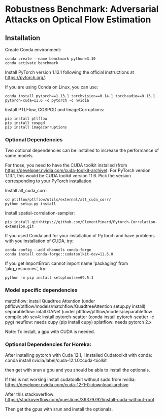 # Robustness Benchmark: Adversarial Attacks on Optical Flow Estimation

## Installation
Create Conda environment:
```
conda create --name benchmark python=3.10
conda activate benchmark
```

Install PyTorch version 1.13.1 following the official instructions at https://pytorch.org/.

If you are using Conda on Linux, you can use:
```
conda install pytorch==1.13.1 torchvision==0.14.1 torchaudio==0.13.1 pytorch-cuda=11.6 -c pytorch -c nvidia
```

Install PTLFlow, COSPGD and ImageCorruptions:
```
pip install ptlflow
pip install cospgd
pip install imagecorruptions
```

### Optional Dependencies
Two optional dependencies can be installed to increase the performance of some models.

For those, you need to have the CUDA toolkit installed (from https://developer.nvidia.com/cuda-toolkit-archive). For PyTorch version 1.13.1, this would be CUDA toolkit version 11.6. Pick the version corresponding to your PyTorch installation.

Install alt_cuda_corr:
```
cd ptlflow/ptlflow/utils/external/alt_cuda_corr/
python setup.py install
```

Install spatial-correlation-sampler:
```
pip install git+https://github.com/ClementPinard/Pytorch-Correlation-extension.git
```

If you used Conda and for your installation of PyTorch and have problems with you installation of CUDA, try:
```
conda config --add channels conda-forge
conda install conda-forge::cudatoolkit-dev=11.6.0

```

If you get ImportError: cannot import name 'packaging' from 'pkg_resources', try:
```
python -m pip install setuptools==69.5.1
```

### Model specific dependencies
matchflow: install Quadtree Attention (under ptlflow/ptlflow/models/matchflow/QuadtreeAttention setup.py install)
separableflow: intall GANet (under ptlflow/ptlflow/models/separableflow compile.sh)
scv4: install pytorch-scatter (conda install pytorch-scatter -c pyg)
neuflow: needs cupy (pip install cupy)
splatflow: needs pytorch 2.x

Note: To install, a gpu with CUDA is needed. 

### Optional Dependencies for Horeka:
After installing pytorch with Cuda 12.1, I installed Cudatoolkit with conda:
conda install nvidia/label/cuda-12.1.0::cuda-toolkit

then get with srun a gpu and you should be able to install the optionals.

If this is not working install cudatoolkit without sudo from nvidia:
https://developer.nvidia.com/cuda-12-1-0-download-archive

After this stackoverflow:
https://stackoverflow.com/questions/39379792/install-cuda-without-root

Then get the gpus with srun and install the optionals.